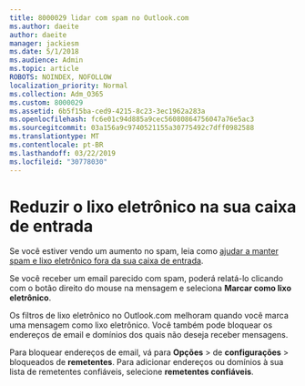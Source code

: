 ```yaml
---
title: 8000029 lidar com spam no Outlook.com
ms.author: daeite
author: daeite
manager: jackiesm
ms.date: 5/1/2018
ms.audience: Admin
ms.topic: article
ROBOTS: NOINDEX, NOFOLLOW
localization_priority: Normal
ms.collection: Adm_O365
ms.custom: 8000029
ms.assetid: 6b5f15ba-ced9-4215-8c23-3ec1962a283a
ms.openlocfilehash: fc6e01c94d885a9cec56080864756047a76e5ac3
ms.sourcegitcommit: 03a156a9c9740521155a30775492c7dff0982588
ms.translationtype: MT
ms.contentlocale: pt-BR
ms.lasthandoff: 03/22/2019
ms.locfileid: "30778030"
---
```

# <a name="reduce-junk-email-in-your-inbox"></a>Reduzir o lixo eletrônico na sua caixa de entrada

Se você estiver vendo um aumento no spam, leia como [ajudar a manter spam e lixo eletrônico fora da sua caixa de entrada](https://go.microsoft.com/fwlink/p/?linkid=873140).
  
Se você receber um email parecido com spam, poderá relatá-lo clicando com o botão direito do mouse na mensagem e seleciona **Marcar como lixo eletrônico**. 
  
Os filtros de lixo eletrônico no Outlook.com melhoram quando você marca uma mensagem como lixo eletrônico. Você também pode bloquear os endereços de email e domínios dos quais não deseja receber mensagens.
  
Para bloquear endereços de email, vá para **Opções** \> de **configurações** \> bloqueados de **remetentes**. Para adicionar endereços ou domínios à sua lista de remetentes confiáveis, selecione **remetentes confiáveis**. 
  

